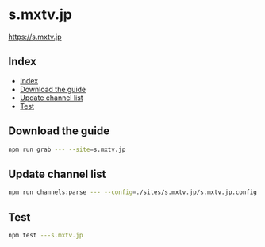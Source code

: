 # s.mxtv.jp

<https://s.mxtv.jp>

## Index

- [Index](#index)
- [Download the guide](#download-the-guide)
- [Update channel list](#update-channel-list)
- [Test](#test)

## Download the guide

```sh
npm run grab --- --site=s.mxtv.jp
```

## Update channel list

```sh
npm run channels:parse --- --config=./sites/s.mxtv.jp/s.mxtv.jp.config.js --output=./sites/s.mxtv.jp/s.mxtv.jp.channels.xml
```

## Test

```sh
npm test ---s.mxtv.jp
```
